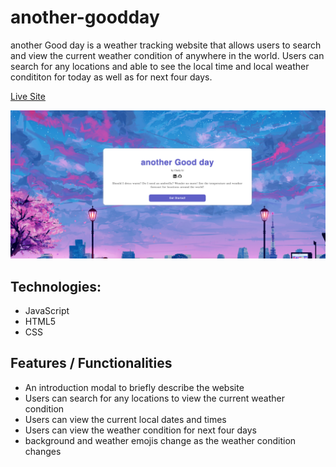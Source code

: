 # another-goodday

another Good day is a weather tracking website that allows users to search and view the current weather condition of anywhere in the world. Users can search for any locations and able to see the local time and local weather condititon for today as well as for next four days.

[Live Site](https://cindy803.github.io/another-goodday/)

![splash](./images/project_pic.png)

## Technologies:
* JavaScript
* HTML5
* CSS 

## Features / Functionalities
* An introduction modal to briefly describe the website 
* Users can search for any locations to view the current weather condition 
* Users can view the current local dates and times 
* Users can view the weather condition for next four days 
* background and weather emojis change as the weather condition changes

